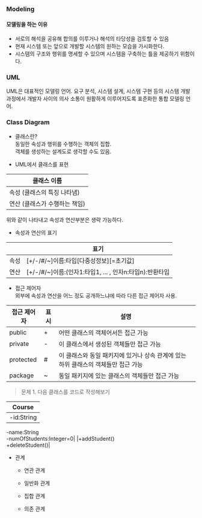 ### Modeling 
#### 모델링을 하는 이유 
* 서로의 해석을 공유해 합의를 이루거나 해석의 타당성을 검토할 수 있음
* 현재 시스템 또는 앞으로 개발할 시스템의 원하는 모습을 가시화한다. 
* 시스템의 구조와 행위를 명세할 수 있으며 시스템을 구축하는 틀을 제공하기 위함이다. 

### UML
UML은 대표적인 모델링 언어. 요구 분석, 시스템 설계, 시스템 구현 등의 시스템 개발 과정에서 개발자 사이의 의사 소통이 원활하게 이루어지도록 표준화한 통합 모델링 언어.     

### Class Diagram
* 클래스란?     
동일한 속성과 행위를 수행하는 객체의 집합.      
객체를 생성하는 설계도로 생각할 수도 있음. 

* UML에서 클래스를 표현    

| 클래스 이름  |
|---|
|  속성 (클래스의 특징 나타냄) |
|  연산 (클래스가 수행하는 책임) |     

위와 같이 나타내고 속성과 연산부분은 생략 가능하다.     

* 속성과 연산의 표기     
    
|   | 표기  |
|---|---|
|속성 | [+/-/#/~]이름:타입[다중성정보][=초기값] |
|연산   |  [+/-/#/~]이름:(인자1:타입1, ... , 인자n:타입n):반환타입 |



* 접근 제어자    
외부에 속성과 연산을 어느 정도 공개하느냐에 따라 다른 접근 제어자 사용.    
 
| 접근 제어자  | 표시  |  설명 |
|---|---|---|
| public  | +  | 어떤 클래스의 객체어서든 접근 가능  |
| private | - | 이 클래스에서 생성된 객체들만 접근 가능  |
| protected  | #  | 이 클래스와 동일 패키지에 있거나 상속 관계에 있는 하위 클래스의 객체들만 접근 가능  |
| package  | ~  | 동일 패키지에 있는 클래스의 객체들만 접근 가능  |    

> 문제 1. 다음 클래스를 코드로 작성해보기     

|Course|
|---|
|-id:String     
 -name:String    
 -numOfStudents:Integer=0|
|+addStudent()    
 +deleteStudent()|

* 관계    

    * 연관 관계
    
    * 일반화 관계
    
    * 집합 관계
    
    * 의존 관계 
